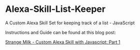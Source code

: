# Alexa-Skill-List-Keeper
A Custom Alexa Skill Set for keeping track of a list - JavaScript

Instructions and Guide can be found at this blog post:

[Strange Milk - Custom Alexa Skill with Javascript: Part 1](http://strangemilk.com/custom-alexa-skill-with-javascript-part-1/)
